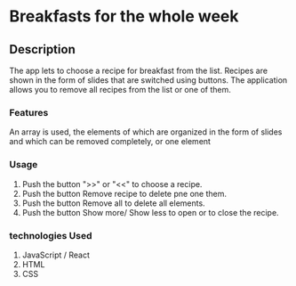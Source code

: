 # Breakfasts for the whole week

## Description

The app lets to choose a recipe for breakfast from the list. Recipes are shown in the form of slides that are switched using buttons. The application allows you to remove all recipes from the list or one of them.


### Features 

An array is used, the elements of which are organized in the form of slides and which can be removed completely, or one element

### Usage

1. Push the button ">>" or "<<" to choose a recipe.
2. Push the button Remove recipe to delete pne one them.
3. Push the button Remove all to delete all elements.
4. Push the button Show more/ Show less to open or to close the recipe.

### technologies Used

1. JavaScript / React
2. HTML
3. CSS